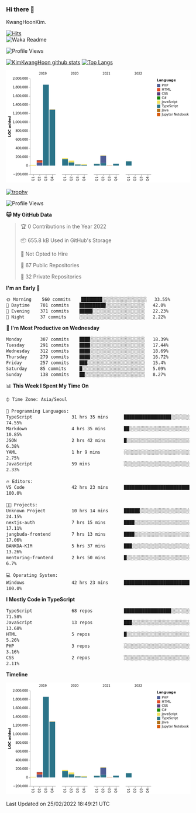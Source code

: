 ### Hi there 👋

KwangHoonKim.

[![Hits](https://hits.seeyoufarm.com/api/count/incr/badge.svg?url=https%3A%2F%2Fgithub.com%2Frhkdgns95)](https://hits.seeyoufarm.com)  
![Waka Readme](https://github.com/rhkdgns95/rhkdgns95/workflows/Waka%20Readme/badge.svg)

![Profile Views](http://img.shields.io/badge/Profile%20Views-0-blue)

[![KimKwangHoon github stats](https://github-readme-stats.vercel.app/api?username=rhkdgns95&show_icons=true)](https://github.com/rhkdgns95/github-readme-stats)   [![Top Langs](https://github-readme-stats.vercel.app/api/top-langs/?username=rhkdgns95&layout=compact)](https://github.com/rhkdgns95/github-readme-stats)   


![Chart not found](https://raw.githubusercontent.com/rhkdgns95/rhkdgns95/master/charts/bar_graph.png) 

[![trophy](https://github-profile-trophy.vercel.app/?username=rhkdgns95)](https://github.com/rhkdgns95/github-profile-trophy)

<!--START_SECTION:waka-->
![Profile Views](http://img.shields.io/badge/Profile%20Views-2-blue)

**🐱 My GitHub Data** 

> 🏆 0 Contributions in the Year 2022
 > 
> 📦 655.8 kB Used in GitHub's Storage 
 > 
> 🚫 Not Opted to Hire
 > 
> 📜 67 Public Repositories 
 > 
> 🔑 32 Private Repositories  
 > 
**I'm an Early 🐤** 

```text
🌞 Morning    560 commits    ████████░░░░░░░░░░░░░░░░░   33.55% 
🌆 Daytime    701 commits    ██████████░░░░░░░░░░░░░░░   42.0% 
🌃 Evening    371 commits    █████░░░░░░░░░░░░░░░░░░░░   22.23% 
🌙 Night      37 commits     ░░░░░░░░░░░░░░░░░░░░░░░░░   2.22%

```
📅 **I'm Most Productive on Wednesday** 

```text
Monday       307 commits    ████░░░░░░░░░░░░░░░░░░░░░   18.39% 
Tuesday      291 commits    ████░░░░░░░░░░░░░░░░░░░░░   17.44% 
Wednesday    312 commits    ████░░░░░░░░░░░░░░░░░░░░░   18.69% 
Thursday     279 commits    ████░░░░░░░░░░░░░░░░░░░░░   16.72% 
Friday       257 commits    ███░░░░░░░░░░░░░░░░░░░░░░   15.4% 
Saturday     85 commits     █░░░░░░░░░░░░░░░░░░░░░░░░   5.09% 
Sunday       138 commits    ██░░░░░░░░░░░░░░░░░░░░░░░   8.27%

```


📊 **This Week I Spent My Time On** 

```text
⌚︎ Time Zone: Asia/Seoul

💬 Programming Languages: 
TypeScript               31 hrs 35 mins      ██████████████████░░░░░░░   74.55% 
Markdown                 4 hrs 35 mins       ██░░░░░░░░░░░░░░░░░░░░░░░   10.85% 
JSON                     2 hrs 42 mins       █░░░░░░░░░░░░░░░░░░░░░░░░   6.38% 
YAML                     1 hr 9 mins         ░░░░░░░░░░░░░░░░░░░░░░░░░   2.75% 
JavaScript               59 mins             ░░░░░░░░░░░░░░░░░░░░░░░░░   2.33%

🔥 Editors: 
VS Code                  42 hrs 23 mins      █████████████████████████   100.0%

🐱‍💻 Projects: 
Unknown Project          10 hrs 14 mins      ██████░░░░░░░░░░░░░░░░░░░   24.15% 
nextjs-auth              7 hrs 15 mins       ████░░░░░░░░░░░░░░░░░░░░░   17.11% 
jangbuda-frontend        7 hrs 13 mins       ████░░░░░░░░░░░░░░░░░░░░░   17.06% 
BANKDA-KIM               5 hrs 37 mins       ███░░░░░░░░░░░░░░░░░░░░░░   13.26% 
mentoring-frontend       2 hrs 50 mins       █░░░░░░░░░░░░░░░░░░░░░░░░   6.7%

💻 Operating System: 
Windows                  42 hrs 23 mins      █████████████████████████   100.0%

```

**I Mostly Code in TypeScript** 

```text
TypeScript               68 repos            ██████████████████░░░░░░░   71.58% 
JavaScript               13 repos            ███░░░░░░░░░░░░░░░░░░░░░░   13.68% 
HTML                     5 repos             █░░░░░░░░░░░░░░░░░░░░░░░░   5.26% 
PHP                      3 repos             ░░░░░░░░░░░░░░░░░░░░░░░░░   3.16% 
CSS                      2 repos             ░░░░░░░░░░░░░░░░░░░░░░░░░   2.11%

```


**Timeline**

![Chart not found](https://raw.githubusercontent.com/rhkdgns95/rhkdgns95/master/charts/bar_graph.png) 


 Last Updated on 25/02/2022 18:49:21 UTC
<!--END_SECTION:waka-->
